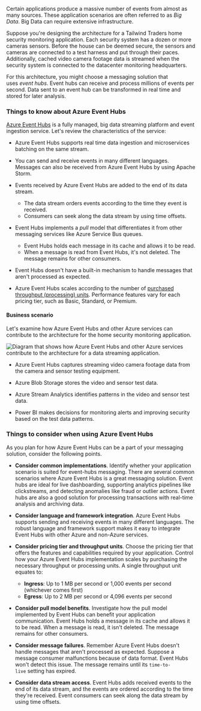 
Certain applications produce a massive number of events from almost as many sources. These application scenarios are often referred to as _Big Data_. Big Data can require extensive infrastructure.

Suppose you're designing the architecture for a Tailwind Traders home security monitoring application. Each security system has a dozen or more cameras sensors. Before the house can be deemed secure, the sensors and cameras are connected to a test harness and put through their paces. Additionally, cached video camera footage data is streamed when the security system is connected to the datacenter monitoring headquarters.

For this architecture, you might choose a messaging solution that uses _event hubs_. Event hubs can receive and process millions of events per second. Data sent to an event hub can be transformed in real time and stored for later analysis.

### Things to know about Azure Event Hubs

[Azure Event Hubs](https://learn.microsoft.com/en-us/azure/event-hubs/event-hubs-about) is a fully managed, big data streaming platform and event ingestion service. Let's review the characteristics of the service:

- Azure Event Hubs supports real time data ingestion and microservices batching on the same stream.
    
- You can send and receive events in many different languages. Messages can also be received from Azure Event Hubs by using Apache Storm.
    
- Events received by Azure Event Hubs are added to the end of its data stream.
    
    - The data stream orders events according to the time they event is received.
    - Consumers can seek along the data stream by using time offsets.
- Event Hubs implements a _pull_ model that differentiates it from other messaging services like Azure Service Bus queues.
    
    - Event Hubs holds each message in its cache and allows it to be read.
    - When a message is read from Event Hubs, it's not deleted. The message remains for other consumers.
- Event Hubs doesn't have a built-in mechanism to handle messages that aren't processed as expected.
    
- Azure Event Hubs scales according to the number of [purchased throughput (processing) units](https://azure.microsoft.com/pricing/details/event-hubs/). Performance features vary for each pricing tier, such as Basic, Standard, or Premium.
    

#### Business scenario

Let's examine how Azure Event Hubs and other Azure services can contribute to the architecture for the home security monitoring application.

![Diagram that shows how Azure Event Hubs and other Azure services contribute to the architecture for a data streaming application.](https://learn.microsoft.com/en-us/training/wwl-azure/design-application-architecture/media/event-hubs-integration.png)

- Azure Event Hubs captures streaming video camera footage data from the camera and sensor testing equipment.
    
- Azure Blob Storage stores the video and sensor test data.
    
- Azure Stream Analytics identifies patterns in the video and sensor test data.
    
- Power BI makes decisions for monitoring alerts and improving security based on the test data patterns.
    

### Things to consider when using Azure Event Hubs

As you plan for how Azure Event Hubs can be a part of your messaging solution, consider the following points.

- **Consider common implementations**. Identify whether your application scenario is suited for event-hubs messaging. There are several common scenarios where Azure Event Hubs is a great messaging solution. Event hubs are ideal for live dashboarding, supporting analytics pipelines like clickstreams, and detecting anomalies like fraud or outlier actions. Event hubs are also a good solution for processing transactions with real-time analysis and archiving data.
    
- **Consider language and framework integration**. Azure Event Hubs supports sending and receiving events in many different languages. The robust language and framework support makes it easy to integrate Event Hubs with other Azure and non-Azure services.
    
- **Consider pricing tier and throughput units**. Choose the pricing tier that offers the features and capabilities required by your application. Control how your Azure Event Hubs implementation scales by purchasing the necessary throughput or processing units. A single throughput unit equates to:
    
    - **Ingress**: Up to 1 MB per second or 1,000 events per second (whichever comes first)
    - **Egress**: Up to 2 MB per second or 4,096 events per second
- **Consider pull model benefits**. Investigate how the pull model implemented by Event Hubs can benefit your application communication. Event Hubs holds a message in its cache and allows it to be read. When a message is read, it isn't deleted. The message remains for other consumers.
    
- **Consider message failures**. Remember Azure Event Hubs doesn't handle messages that aren't processed as expected. Suppose a message consumer malfunctions because of data format. Event Hubs won't detect this issue. The message remains until its `time-to-live` setting has expired.
    
- **Consider data stream access**. Event Hubs adds received events to the end of its data stream, and the events are ordered according to the time they're received. Event consumers can seek along the data stream by using time offsets.